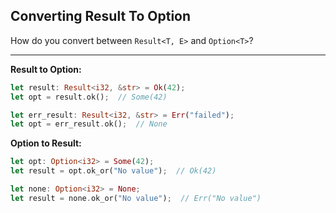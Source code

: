 ## Converting Result To Option

How do you convert between `Result<T, E>` and `Option<T>`?

---

**Result to Option:**
```rust
let result: Result<i32, &str> = Ok(42);
let opt = result.ok();  // Some(42)

let err_result: Result<i32, &str> = Err("failed");
let opt = err_result.ok();  // None
```

**Option to Result:**
```rust
let opt: Option<i32> = Some(42);
let result = opt.ok_or("No value");  // Ok(42)

let none: Option<i32> = None;
let result = none.ok_or("No value");  // Err("No value")
```


